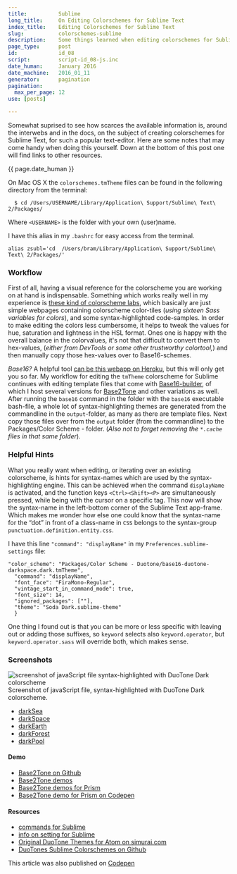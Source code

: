```yaml
---
title:          Sublime
long_title:     On Editing Colorschemes for Sublime Text
index_title:    Editing Colorschemes for Sublime Text
slug:           colorschemes-sublime
description:    Some things learned when editing colorschemes for Sublime Text
page_type:      post
id:             id_08
script:         script-id_08-js.inc
date_human:     January 2016
date_machine:   2016_01_11
generator:      pagination
pagination:
  max_per_page: 12
use: [posts]

---
```


Somewhat suprised to see how scarces the available information is, around the interwebs and in the docs, on the subject of creating colorschemes for Sublime Text, for such a popular text-editor. Here are some notes that may come handy when doing this yourself. Down at the bottom of this post one will find links to other resources.

<p class="publication-list__item__meta"><time datetime="{{ page.date_machine|replace({'_':'-'}) }}">{{ page.date_human }}</time></p>

On Mac OS X the `colorschemes.tmTheme` files can be found in the following directory from the terminal:

```language-bash
  $ cd /Users/USERNAME/Library/Application\ Support/Sublime\ Text\ 2/Packages/ 
```

Where `<USERNAME>` is the folder with your own (user)name.

I have this alias in my `.bashrc` for easy access from the terminal.

```language-bash
alias zsubl='cd  /Users/bram/Library/Application\ Support/Sublime\ Text\ 2/Packages/'
```

### Workflow
First of all, having a visual reference for the colorscheme you are working on at hand is indispensable. Something which works really well in my experience is [these kind of colorscheme labs](http://codepen.io/atelierbram/pen/JnbIt), which basically are just simple webpages containing colorscheme color-tiles (_using sixteen Sass variables for colors_), and some syntax-highlighted code-samples. In order to make editing the colors less cumbersome, it helps to tweak the values for hue, saturation and lightness in the HSL format. Ones one is happy with the overall balance in the colorvalues, it's not that difficult to convert them to hex-values, (_either from DevTools or some other trustworthy colortool,_) and then manually copy those hex-values over to Base16-schemes.

_Base16?_ A helpful tool [can be this webapp on Heroku](http://tmtheme-editor.herokuapp.com/), but this will only get you so far. My workflow for editing the `tmTheme` colorscheme for Sublime continues with editing template files that come with [Base16-builder](http://github.com/base16-builder/base16-builder/), of which I host several versions for [Base2Tone](https://github.com/atelierbram/base2tone/tree/master/db/templates) and other variations as well. After running the `base16` command in the folder with the `base16` executable bash-file, a whole lot of syntax-highlighting themes are generated from the commandline in the `output`-folder, as many as there are template files. Next copy those files over from the `output` folder (from the commandline) to the Packages/Color Scheme - folder. (_Also not to forget removing the `*.cache` files in that same folder_).

### Helpful Hints
What you really want when editing, or iterating over an existing colorscheme, is hints for syntax-names which are used by the syntax-highlighting engine. This can be achieved when the command `displayName` is activated, and the function keys `<Ctrl><Shift><P>` are simultaneously pressed, while being with the cursor on a specific tag. This now will show the syntax-name in the left-bottom corner of the Sublime Text app-frame. Which makes me wonder how else one could know that the syntax-name for the “dot” in front of a class-name in `CSS` belongs to the syntax-group `punctuation.definition.entity.css`.

I have this line `"command": "displayName"` in my `Preferences.sublime-settings` file:

```language-javascript
"color_scheme": "Packages/Color Scheme - Duotone/base16-duotone-darkspace.dark.tmTheme",
  "command": "displayName",
  "font_face": "FiraMono-Regular",
  "vintage_start_in_command_mode": true,
  "font_size": 14,
  "ignored_packages": [""],
  "theme": "Soda Dark.sublime-theme"
  }
```

One thing I found out is that you can be more or less specific with leaving out or adding those suffixes, so `keyword` selects also `keyword.operator`, but `keyword.operator.sass` will override both, which makes sense.

### Screenshots
![screenshot of javaScript file syntax-highlighted with DuoTone Dark colorscheme](http://atelierbram.github.io/syntax-highlighting/assets/img/duotones-dark_sublime_960x640.png)
Screenshot of javaScript file, syntax-highlighted with DuoTone Dark colorscheme.

- [darkSea](http://atelierbram.github.io/syntax-highlighting/assets/img/duotones-darkSea_sublime_960x640.png)
- [darkSpace](http://atelierbram.github.io/syntax-highlighting/assets/img/duotones-darkSpace_sublime_960x640.png)
- [darkEarth](http://atelierbram.github.io/syntax-highlighting/assets/img/duotones-darkEarth_sublime_960x640.png)
- [darkForest](http://atelierbram.github.io/syntax-highlighting/assets/img/duotones-darkForest_sublime_960x640.png)
- [darkPool](http://atelierbram.github.io/syntax-highlighting/assets/img/duotones-darkPool_sublime_960x640.png)

#### Demo
- [Base2Tone on Github](http://github.com/atelierbram/Base2Tone/)
- [Base2Tone demos](http://base2t.one)
- [Base2Tone demos for Prism](http://atelierbram.github.io/Base2Tone-prism/demo/evening/dark/)
- [Base2Tone demo for Prism on Codepen](http://codepen.io/atelierbram/pen/WrjVyv)

#### Resources
- [commands for Sublime](http://www.sublimetext.com/docs/commands)
- [info on setting for Sublime](https://www.sublimetext.com/docs/3/settings.html)
- [Original DuoTone Themes for Atom on simurai.com](http://simurai.com/projects/2016/01/01/duotone-themes/)
- [DuoTones Sublime Colorschemes on Github](https://github.com/atelierbram/duotones-sublime-colorschemes)

<span class="note">This article was also published on [Codepen](http://codepen.io/atelierbram/post/colorschemes-sublime/)</span>
